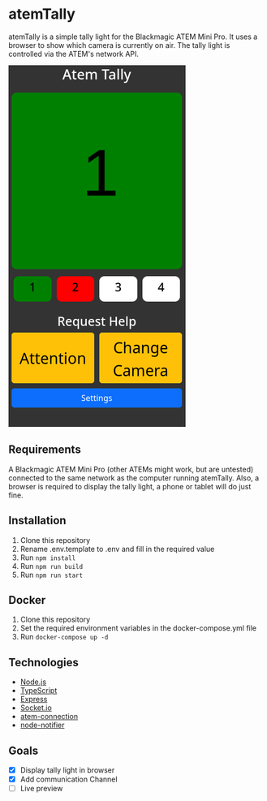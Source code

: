 # atemTally

atemTally is a simple tally light for the Blackmagic ATEM Mini Pro. It uses a browser to show which camera is currently on air. The tally light is controlled via the ATEM's network API.

![Screenshot of the tally light](docs/img.png)

## Requirements
A Blackmagic ATEM Mini Pro (other ATEMs might work, but are untested) connected to the same network as the computer running atemTally. 
Also, a browser is required to display the tally light, a phone or tablet will do just fine.


## Installation
1. Clone this repository
2. Rename .env.template to .env and fill in the required value
3. Run `npm install`
4. Run `npm run build`
5. Run `npm run start`

## Docker
1. Clone this repository
2. Set the required environment variables in the docker-compose.yml file
3. Run `docker-compose up -d`


## Technologies

- [Node.js](https://nodejs.org/en/)
- [TypeScript](https://www.typescriptlang.org/)
- [Express](https://expressjs.com/)
- [Socket.io](https://socket.io/)
- [atem-connection](https://www.npmjs.com/package/atem-connection)
- [node-notifier](https://www.npmjs.com/package/node-notifier)

## Goals
- [x] Display tally light in browser
- [x] Add communication Channel
- [ ] Live preview